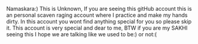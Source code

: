 Namaskara:)
This is Unknown,
If you are seeing this gitHub account this is an personal scaven raging account where I practice and make my hands dirty.
In this account you wont find anything special for you so please skip it.
This account is very special and dear to me,
BTW if you are my SAKHI seeing this I hope we are talking like we used to be:) or not:(
